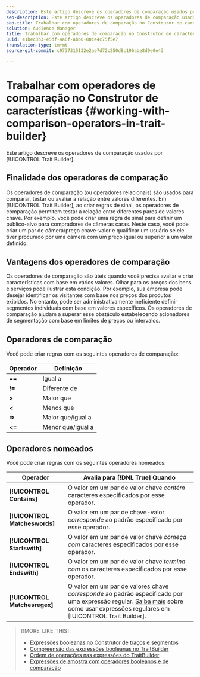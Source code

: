 ```yaml
---
description: Este artigo descreve os operadores de comparação usados pelo Construtor de características.
seo-description: Este artigo descreve os operadores de comparação usados pelo Construtor de características.
seo-title: Trabalhar com operadores de comparação no Construtor de características
solution: Audience Manager
title: Trabalhar com operadores de comparação no Construtor de características
uuid: 41bec3b3-e5df-4a6f-abb0-80ce4c75f5e7
translation-type: tm+mt
source-git-commit: c9737315132e2ae7d72c250d8c196abe8d9e0e43

---
```



# Trabalhar com operadores de comparação no Construtor de características {#working-with-comparison-operators-in-trait-builder}

Este artigo descreve os operadores de comparação usados por [!UICONTROL Trait Builder].

## Finalidade dos operadores de comparação

<!-- c_tb_comparison_operators.xml -->

Os operadores de comparação (ou operadores relacionais) são usados para comparar, testar ou avaliar a relação entre valores diferentes. Em [!UICONTROL Trait Builder], ao criar regras de sinal, os operadores de comparação permitem testar a relação entre diferentes pares de valores chave. Por exemplo, você pode criar uma regra de sinal para definir um público-alvo para compradores de câmeras caras. Neste caso, você pode criar um par de câmera/preço chave-valor e qualificar um usuário se ele tiver procurado por uma câmera com um preço igual ou superior a um valor definido.

## Vantagens dos operadores de comparação

Os operadores de comparação são úteis quando você precisa avaliar e criar características com base em vários valores. Olhar para os preços dos bens e serviços pode ilustrar esta condição. Por exemplo, sua empresa pode desejar identificar os visitantes com base nos preços dos produtos exibidos. No entanto, pode ser administrativamente ineficiente definir segmentos individuais com base em valores específicos. Os operadores de comparação ajudam a superar esse obstáculo estabelecendo acionadores de segmentação com base em limites de preços ou intervalos.

## Operadores de comparação

Você pode criar regras com os seguintes operadores de comparação:

| Operador | Definição |
|---|---|
| **==** | Igual a |
| **!=** | Diferente de |
| **&gt;** | Maior que |
| **&lt;** | Menos que |
| **=&gt;** | Maior que/igual a |
| **&lt;=** | Menor que/igual a |

## Operadores nomeados

Você pode criar regras com os seguintes operadores nomeados:

| Operador | Avalia para [!DNL True] Quando |
|---|---|
| **[!UICONTROL Contains]** | O valor em um par de valor chave *contém* caracteres especificados por esse operador. |
| **[!UICONTROL Matcheswords]** | O valor em um par de chave-valor *corresponde* ao padrão especificado por esse operador. |
| **[!UICONTROL Startswith]** | O valor em um par de valor chave *começa com* caracteres especificados por esse operador. |
| **[!UICONTROL Endswith]** | O valor em um par de valor chave *termina com* os caracteres especificados por esse operador. |
| **[!UICONTROL Matchesregex]** | O valor em um par de valores chave *corresponde* ao padrão especificado por uma expressão regular. [Saiba mais](../../features/traits/trait-builder-regex.md) sobre como usar expressões regulares em [!UICONTROL Trait Builder]. |

>[!MORE_LIKE_THIS]
>
>* [Expressões booleanas no Construtor de traços e segmentos](../../reference/boolean-expressions-tsb.md)
>* [Compreensão das expressões booleanas no TraitBuilder](../../reference/boolean-expressions-tsb.md)
>* [Ordem de operações nas expressões do TraitBuilder](../../features/traits/trait-operator-precedence.md)
>* [Expressões de amostra com operadores booleanos e de comparação](../../features/traits/trait-expression-samples.md)

